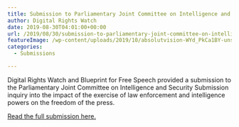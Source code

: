 ```yaml
---
title: Submission to Parliamentary Joint Committee on Intelligence and Security Submission inquiry into the impact of the exercise of law enforcement and intelligence powers on the freedom of the press
author: Digital Rights Watch
date: 2019-08-30T04:01:00+00:00
url: /2019/08/30/submission-to-parliamentary-joint-committee-on-intelligence-and-security-submission-inquiry-into-the-impact-of-the-exercise-of-law-enforcement-and-intelligence-powers-on-the-freedom-of-the-press/
featureImage: /wp-content/uploads/2019/10/absolutvision-WYd_PkCa1BY-unsplash-scaled.jpg
categories:
  - Submissions

---
```

Digital Rights Watch and Blueprint for Free Speech provided a submission to the Parliamentary Joint Committee on Intelligence and Security Submission inquiry into the impact of the exercise of law enforcement and intelligence powers on the freedom of the press.

[Read the full submission here.][1]

 [1]: /wp-content/uploads/2020/01/Blueprint-DRW-Submission-to-PJCIS.pdf